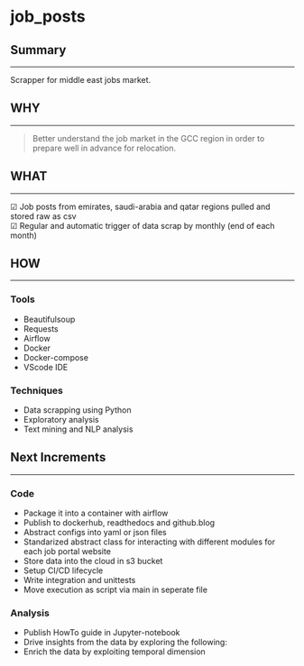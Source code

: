 # job_posts

## **Summary**

----

Scrapper for middle east jobs market.

## **WHY**

----

> Better understand the job market in the GCC region in order to prepare well in advance for relocation.

## **WHAT**

----

&#x2611; Job posts from emirates, saudi-arabia and qatar regions pulled and stored raw as csv  
&#x2611; Regular and automatic trigger of data scrap by monthly (end of each month)

## **HOW**

----

### **Tools**

- Beautifulsoup
- Requests 
- Airflow
- Docker
- Docker-compose
- VScode IDE

### **Techniques**

- Data scrapping using Python
- Exploratory analysis
- Text mining and NLP analysis

## **Next Increments**

----

### **Code**

- Package it into a container with airflow
- Publish to dockerhub, readthedocs and github.blog
- Abstract configs into yaml or json files
- Standarized abstract class for interacting with different modules for each job portal website
- Store data into the cloud in s3 bucket
- Setup CI/CD lifecycle 
- Write integration and unittests 
- Move execution as script via main in seperate file

### **Analysis**

- Publish HowTo guide in Jupyter-notebook
- Drive insights from the data by exploring the following:
- Enrich the data by exploiting temporal dimension 